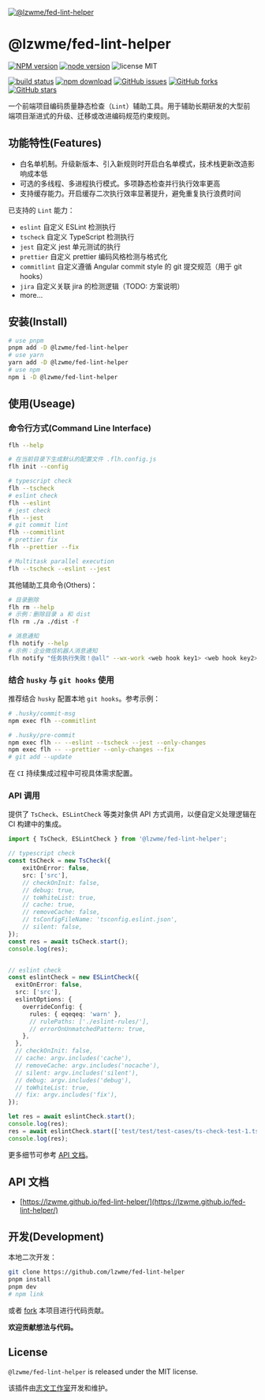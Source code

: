 [![@lzwme/fed-lint-helper](https://nodei.co/npm/@lzwme/fed-lint-helper.png)][npm-url]

# @lzwme/fed-lint-helper

[![NPM version][npm-badge]][npm-url]
[![node version][node-badge]][node-url]
![license MIT](https://img.shields.io/github/license/lzwme/fed-lint-helper)

[![build status](https://github.com/lzwme/fed-lint-helper/actions/workflows/node-ci.yml/badge.svg)](https://github.com/lzwme/fed-lint-helper/actions/workflows/node-ci.yml)
[![npm download][download-badge]][download-url]
[![GitHub issues][issues-badge]][issues-url]
[![GitHub forks][forks-badge]][forks-url]
[![GitHub stars][stars-badge]][stars-url]

一个前端项目编码质量静态检查（`Lint`）辅助工具。用于辅助长期研发的大型前端项目渐进式的升级、迁移或改进编码规范约束规则。

## 功能特性(Features)

- 白名单机制。升级新版本、引入新规则时开启白名单模式，技术栈更新改造影响成本低
- 可选的多线程、多进程执行模式。多项静态检查并行执行效率更高
- 支持缓存能力。开启缓存二次执行效率显著提升，避免重复执行浪费时间

已支持的 `Lint` 能力：

- `eslint` 自定义 ESLint 检测执行
- `tscheck` 自定义 TypeScript 检测执行
- `jest` 自定义 jest 单元测试的执行
- `prettier` 自定义 prettier 编码风格检测与格式化
- `commitlint` 自定义遵循 Angular commit style 的 git 提交规范（用于 git hooks）
- `jira` 自定义关联 jira 的检测逻辑（TODO: 方案说明）
- more...

## 安装(Install)

```bash
# use pnpm
pnpm add -D @lzwme/fed-lint-helper
# use yarn
yarn add -D @lzwme/fed-lint-helper
# use npm
npm i -D @lzwme/fed-lint-helper
```

## 使用(Useage)

### 命令行方式(Command Line Interface)

```bash
flh --help

# 在当前目录下生成默认的配置文件 .flh.config.js
flh init --config

# typescript check
flh --tscheck
# eslint check
flh --eslint
# jest check
flh --jest
# git commit lint
flh --commitlint
# prettier fix
flh --prettier --fix

# Multitask parallel execution
flh --tscheck --eslint --jest
```

其他辅助工具命令(Others)：

```bash
# 目录删除
flh rm --help
# 示例：删除目录 a 和 dist
flh rm ./a ./dist -f

# 消息通知
flh notify --help
# 示例：企业微信机器人消息通知
flh notify "任务执行失败！@all" --wx-work <web hook key1> <web hook key2>
```

### 结合 `husky` 与 `git hooks` 使用

推荐结合 `husky` 配置本地 `git hooks`。参考示例：

```bash
# .husky/commit-msg
npm exec flh --commitlint

# .husky/pre-commit
npm exec flh -- --eslint --tscheck --jest --only-changes
npm exec flh -- --prettier --only-changes --fix
# git add --update
```

在 `CI` 持续集成过程中可视具体需求配置。

### API 调用

提供了 `TsCheck`、`ESLintCheck` 等类对象供 API 方式调用，以便自定义处理逻辑在 CI 构建中的集成。

```ts
import { TsCheck, ESLintCheck } from '@lzwme/fed-lint-helper';

// typescript check
const tsCheck = new TsCheck({
    exitOnError: false,
    src: ['src'],
    // checkOnInit: false,
    // debug: true,
    // toWhiteList: true,
    // cache: true,
    // removeCache: false,
    // tsConfigFileName: 'tsconfig.eslint.json',
    // silent: false,
});
const res = await tsCheck.start();
console.log(res);


// eslint check
const eslintCheck = new ESLintCheck({
  exitOnError: false,
  src: ['src'],
  eslintOptions: {
    overrideConfig: {
      rules: { eqeqeq: 'warn' },
      // rulePaths: ['./eslint-rules/'],
      // errorOnUnmatchedPattern: true,
    },
  },
  // checkOnInit: false,
  // cache: argv.includes('cache'),
  // removeCache: argv.includes('nocache'),
  // silent: argv.includes('silent'),
  // debug: argv.includes('debug'),
  // toWhiteList: true,
  // fix: argv.includes('fix'),
});

let res = await eslintCheck.start();
console.log(res);
res = await eslintCheck.start(['test/test/test-cases/ts-check-test-1.ts', 'src/ts-check.ts']);
console.log(res);
```

更多细节可参考 [API 文档](https://lzw.me/doc/fed-lint-helper)。

## API 文档

- [https://lzwme.github.io/fed-lint-helper/](https://lzwme.github.io/fed-lint-helper/)

## 开发(Development)

本地二次开发：

```bash
git clone https://github.com/lzwme/fed-lint-helper
pnpm install
pnpm dev
# npm link
```

或者 [fork](https://github.com/lzwme/fed-lint-helper) 本项目进行代码贡献。

**欢迎贡献想法与代码。**

## License

`@lzwme/fed-lint-helper` is released under the MIT license.

该插件由[志文工作室](https://lzw.me)开发和维护。


[stars-badge]: https://img.shields.io/github/stars/lzwme/fed-lint-helper.svg
[stars-url]: https://github.com/lzwme/fed-lint-helper/stargazers
[forks-badge]: https://img.shields.io/github/forks/lzwme/fed-lint-helper.svg
[forks-url]: https://github.com/lzwme/fed-lint-helper/network
[issues-badge]: https://img.shields.io/github/issues/lzwme/fed-lint-helper.svg
[issues-url]: https://github.com/lzwme/fed-lint-helper/issues
[npm-badge]: https://img.shields.io/npm/v/@lzwme/fed-lint-helper.svg?style=flat-square
[npm-url]: https://npmjs.com/package/@lzwme/fed-lint-helper
[node-badge]: https://img.shields.io/badge/node.js-%3E=_14.18.0-green.svg?style=flat-square
[node-url]: https://nodejs.org/download/
[download-badge]: https://img.shields.io/npm/dm/@lzwme/fed-lint-helper.svg?style=flat-square
[download-url]: https://npmjs.com/package/@lzwme/fed-lint-helper
[bundlephobia-url]: https://bundlephobia.com/result?p=@lzwme/fed-lint-helper@latest
[bundlephobia-badge]: https://badgen.net/bundlephobia/minzip/@lzwme/fed-lint-helper@latest
